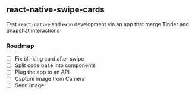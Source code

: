 ## react-native-swipe-cards

Test `react-native` and `expo` development via an app that merge Tinder and Snapchat interactions

### Roadmap

- [ ] Fix blinking card after swipe
- [ ] Split code base into components
- [ ] Plug the app to an API
- [ ] Capture image from Camera
- [ ] Send image
